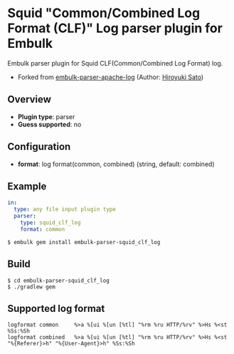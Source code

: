 # Squid "Common/Combined Log Format (CLF)" Log parser plugin for Embulk

Embulk parser plugin for Squid CLF(Common/Combined Log Format) log.  
- Forked from [embulk-parser-apache-log](https://github.com/hiroyuki-sato/embulk-parser-apache-log) (Author: [Hiroyuki Sato](https://github.com/hiroyuki-sato))

## Overview

* **Plugin type**: parser
* **Guess supported**: no

## Configuration

- **format**: log format(common, combined) (string, default: combined)

## Example

```yaml
in:
  type: any file input plugin type
  parser:
    type: squid_clf_log
    format: common
```
```
$ embulk gem install embulk-parser-squid_clf_log
```

## Build

```
$ cd embulk-parser-squid_clf_log
$ ./gradlew gem
```

## Supported log format

```
logformat common     %>a %[ui %[un [%tl] "%rm %ru HTTP/%rv" %>Hs %<st %Ss:%Sh
logformat combined   %>a %[ui %[un [%tl] "%rm %ru HTTP/%rv" %>Hs %<st "%{Referer}>h" "%{User-Agent}>h" %Ss:%Sh
```
